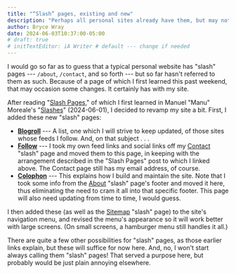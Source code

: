 ```yaml
---
title: "“Slash” pages, existing and new"
description: "Perhaps all personal sites already have them, but may not have called them this up to now."
author: Bryce Wray
date: 2024-06-03T10:37:00-05:00
# draft: true
# initTextEditor: iA Writer # default --- change if needed
---
```


I would go so far as to guess that a typical personal website has "slash" pages --- `/about`, `/contact`, and so forth --- but so far hasn't referred to them as such. Because of a page of which I first learned this past weekend, that may occasion some changes. It certainly has with my site.

<!--more-->

After reading "[Slash Pages](https://slashpages.net/)," of which I first learned in Manuel "Manu" Moreale's "[Slashes](https://manuelmoreale.com/slashes)" (<span class="nobrk">2024-06-01</span>), I decided to revamp my site a bit. First, I added these new "slash" pages:

- **[Blogroll](/blogroll/)** --- A list, one which I will strive to keep updated, of those sites whose feeds I follow. And, on that subject . . .
- **[Follow](/follow/)** --- I took my own feed links and social links off my [Contact](/contact/) "slash" page and moved them to this page, in keeping with the arrangement described in the "Slash Pages" post to which I linked above. The Contact page still has my email address, of course.
- **[Colophon](/colophon/)** --- This explains how I build and maintain the site. Note that I took some info from the [About](/about/) "slash" page's footer and moved it here, thus eliminating the need to cram it all into that specific footer. This page will also need updating from time to time, I would guess.

I then added these (as well as the [Sitemap](/sitemap/) "slash" page) to the site's navigation menu, and revised the menu's appearance so it will work better with large screens. (On small screens, a hamburger menu still handles it all.)

There are quite a few other possibilities for "slash" pages, as those earlier links explain, but these will suffice for now here. And, no, I won't start always calling them "slash" pages! That served a purpose here, but probably would be just plain annoying elsewhere.
